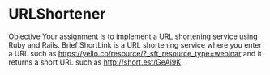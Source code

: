 # URLShortener
Objective Your assignment is to implement a URL shortening service using Ruby and Rails. Brief ShortLink is a URL shortening service where you enter a URL such as https://yello.co/resource/?_sft_resource_type=webinar and it returns a short URL such as http://short.est/GeAi9K.
